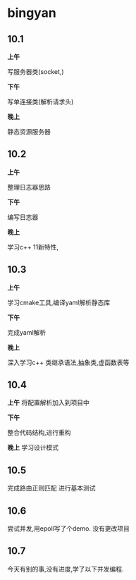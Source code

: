 # bingyan

## 10.1

**上午**

写服务器类(socket,)

**下午**

写单连接类(解析请求头)

**晚上**

静态资源服务器

## 10.2

**上午**

整理日志器思路

**下午**

编写日志器

**晚上**

学习c++ 11新特性,

## 10.3

**上午**

学习cmake工具,编译yaml解析静态库

**下午**

完成yaml解析

**晚上**

深入学习c++ 类继承语法,抽象类,虚函数表等

## 10.4

**上午**
将配置解析加入到项目中

**下午**

整合代码结构,进行重构

**晚上**
学习设计模式

## 10.5
完成路由正则匹配
进行基本测试

## 10.6
尝试并发,用epoll写了个demo.
没有更改项目
## 10.7
今天有别的事,没有进度,学了以下并发编程.

